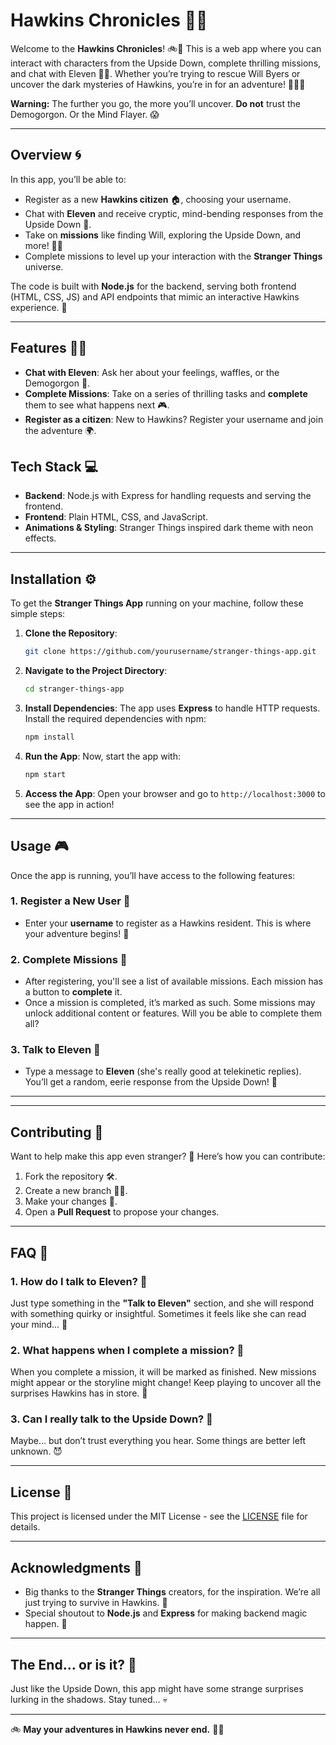 # Hawkins Chronicles 👾💥

Welcome to the **Hawkins Chronicles**! 🚲🌲 This is a web app where you can interact with characters from the Upside Down, complete thrilling missions, and chat with Eleven 🧇👧. Whether you’re trying to rescue Will Byers or uncover the dark mysteries of Hawkins, you’re in for an adventure! 🕵️‍♂️💀

**Warning:** The further you go, the more you’ll uncover. **Do not** trust the Demogorgon. Or the Mind Flayer. 😱

---

## Overview 🌀

In this app, you’ll be able to:
- Register as a new **Hawkins citizen** 🏠, choosing your username.
- Chat with **Eleven** and receive cryptic, mind-bending responses from the Upside Down 👀.
- Take on **missions** like finding Will, exploring the Upside Down, and more! 🏃‍♂️
- Complete missions to level up your interaction with the **Stranger Things** universe.

The code is built with **Node.js** for the backend, serving both frontend (HTML, CSS, JS) and API endpoints that mimic an interactive Hawkins experience. 🧩

---

## Features 🧇✨
- **Chat with Eleven**: Ask her about your feelings, waffles, or the Demogorgon 👧.
- **Complete Missions**: Take on a series of thrilling tasks and **complete** them to see what happens next 🎮.
- **Register as a citizen**: New to Hawkins? Register your username and join the adventure 🌍.

## Tech Stack 💻
- **Backend**: Node.js with Express for handling requests and serving the frontend.
- **Frontend**: Plain HTML, CSS, and JavaScript.
- **Animations & Styling**: Stranger Things inspired dark theme with neon effects.

---

## Installation ⚙️

To get the **Stranger Things App** running on your machine, follow these simple steps:

1. **Clone the Repository**:
    ```bash
    git clone https://github.com/yourusername/stranger-things-app.git
    ```

2. **Navigate to the Project Directory**:
    ```bash
    cd stranger-things-app
    ```

3. **Install Dependencies**:
    The app uses **Express** to handle HTTP requests. Install the required dependencies with npm:

    ```bash
    npm install
    ```

4. **Run the App**:
    Now, start the app with:

    ```bash
    npm start
    ```

5. **Access the App**:
    Open your browser and go to `http://localhost:3000` to see the app in action!

---

## Usage 🎮

Once the app is running, you’ll have access to the following features:

### 1. **Register a New User** 📝
- Enter your **username** to register as a Hawkins resident. This is where your adventure begins! 🌟

### 2. **Complete Missions** 🚀
- After registering, you'll see a list of available missions. Each mission has a button to **complete** it.
- Once a mission is completed, it’s marked as such. Some missions may unlock additional content or features. Will you be able to complete them all?

### 3. **Talk to Eleven** 🧇
- Type a message to **Eleven** (she's really good at telekinetic replies). You’ll get a random, eerie response from the Upside Down! 👾

---

---

## Contributing 🌱

Want to help make this app even stranger? 🤔 Here’s how you can contribute:

1. Fork the repository 🛠️.
2. Create a new branch 🧑‍🔬.
3. Make your changes 🔧.
4. Open a **Pull Request** to propose your changes.

---

## FAQ 🤔

### 1. **How do I talk to Eleven?** 🤖
Just type something in the **"Talk to Eleven"** section, and she will respond with something quirky or insightful. Sometimes it feels like she can read your mind… 🧠

### 2. **What happens when I complete a mission?** 🚀
When you complete a mission, it will be marked as finished. New missions might appear or the storyline might change! Keep playing to uncover all the surprises Hawkins has in store. 👀

### 3. **Can I really talk to the Upside Down?** 🌌
Maybe… but don’t trust everything you hear. Some things are better left unknown. 😈

---

## License 📜

This project is licensed under the MIT License - see the [LICENSE](LICENSE) file for details.

---

## Acknowledgments 👏

- Big thanks to the **Stranger Things** creators, for the inspiration. We’re all just trying to survive in Hawkins. 🐉
- Special shoutout to **Node.js** and **Express** for making backend magic happen. 🔮

---

## The End… or is it? 👀

Just like the Upside Down, this app might have some strange surprises lurking in the shadows. Stay tuned… 💀

---

🚲 **May your adventures in Hawkins never end.** 🌲💫

